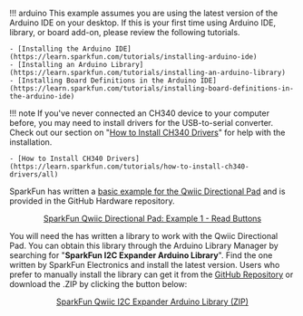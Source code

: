 
!!! arduino
    This example assumes you are using the latest version of the Arduino IDE on your desktop. If this is your first time using Arduino IDE, library, or board add-on, please review the following tutorials.

    - [Installing the Arduino IDE](https://learn.sparkfun.com/tutorials/installing-arduino-ide)
    - [Installing an Arduino Library](https://learn.sparkfun.com/tutorials/installing-an-arduino-library)
    - [Installing Board Definitions in the Arduino IDE](https://learn.sparkfun.com/tutorials/installing-board-definitions-in-the-arduino-ide)

!!! note
    If you've never connected an CH340 device to your computer before, you may need to install drivers for the USB-to-serial converter. Check out our section on "[How to Install CH340 Drivers](https://learn.sparkfun.com/tutorials/how-to-install-ch340-drivers)" for help with the installation.

    - [How to Install CH340 Drivers](https://learn.sparkfun.com/tutorials/how-to-install-ch340-drivers/all)

SparkFun has written a [basic example for the Qwiic Directional Pad](https://github.com/sparkfun/SparkFun_Qwiic_Directional_Pad/blob/main/Firmware/Example1-ReadButtons/Example1-ReadButtons.ino) and is provided in the GitHub Hardware repository.

<div style="text-align: center">
    <a href="https://github.com/sparkfun/SparkFun_Qwiic_Directional_Pad/blob/main/Firmware/Example1-ReadButtons/Example1-ReadButtons.ino" class="md-button">SparkFun Qwiic Directional Pad: Example 1 - Read Buttons</a>
</div>


You will need the has written a library to work with the Qwiic Directional Pad. You can obtain this library through the Arduino Library Manager by searching for "**SparkFun I2C Expander Arduino Library**". Find the one written by SparkFun Electronics and install the latest version. Users who prefer to manually install the library can get it from the [GitHub Repository](https://github.com/sparkfun/SparkFun_I2C_Expander_Arduino_Library) or download the .ZIP by clicking the button below:

<div style="text-align: center">
    <a href="https://github.com/sparkfun/SparkFun_I2C_Expander_Arduino_Library/archive/refs/heads/main.zip" class="md-button">SparkFun Qwiic I2C Expander Arduino Library (ZIP)</a
</div>
